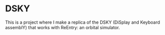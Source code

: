 # DSKY

This is a project where I make a replica of the DSKY (DiSplay and Keyboard assemblY) that works with ReEntry: an orbital simulator.

